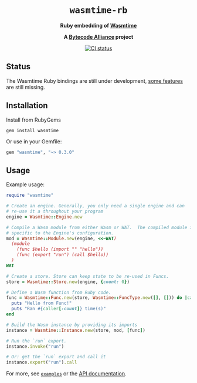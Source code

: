 <div align="center">
  <h1><code>wasmtime-rb</code></h1>

  <p>
    <strong>Ruby embedding of
    <a href="https://github.com/bytecodealliance/wasmtime">Wasmtime</a></strong>
  </p>

  <strong>A <a href="https://bytecodealliance.org/">Bytecode Alliance</a> project</strong>

  <p>
    <a href="https://github.com/bytecodealliance/wasmtime-rb/actions?query=workflow%3ACI">
      <img src="https://github.com/bytecodealliance/wasmtime-rb/workflows/CI/badge.svg" alt="CI status"/>
    </a>
  </p>
</div>

## Status

The Wasmtime Ruby bindings are still under development, [some features](https://github.com/bytecodealliance/wasmtime-rb/issues?q=is%3Aissue+is%3Aopen+label%3A%22missing+feature%22) are still missing.

## Installation

Install from RubyGems

```shell
gem install wasmtime
```

Or use in your Gemfile:

```ruby
gem "wasmtime", "~> 0.3.0"
```

## Usage

Example usage:

```ruby
require "wasmtime"

# Create an engine. Generally, you only need a single engine and can
# re-use it a throughout your program
engine = Wasmtime::Engine.new

# Compile a Wasm module from either Wasm or WAT.  The compiled module is
# specific to the Engine's configuration.
mod = Wasmtime::Module.new(engine, <<~WAT)
  (module
    (func $hello (import "" "hello"))
    (func (export "run") (call $hello))
  )
WAT

# Create a store. Store can keep state to be re-used in Funcs.
store = Wasmtime::Store.new(engine, {count: 0})

# Define a Wasm function from Ruby code.
func = Wasmtime::Func.new(store, Wasmtime::FuncType.new([], [])) do |caller|
  puts "Hello from Func!"
  puts "Ran #{caller[:count]} time(s)"
end

# Build the Wasm instance by providing its imports
instance = Wasmtime::Instance.new(store, mod, [func])

# Run the `run` export.
instance.invoke("run")

# Or: get the `run` export and call it
instance.export("run").call
```

For more, see [`examples`](https://github.com/bytecodealliance/wasmtime-rb/tree/main/examples)
or the [API documentation](https://bytecodealliance.github.io/wasmtime-rb/latest/).
